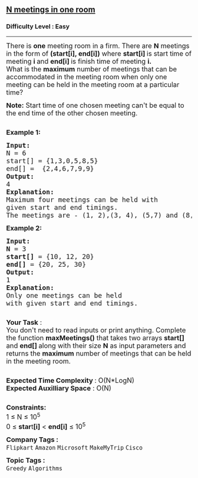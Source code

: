 <h2><a href="https://practice.geeksforgeeks.org/problems/n-meetings-in-one-room-1587115620/1?page=1&status[]=unsolved&sortBy=submissions">N meetings in one room</a></h2><h3>Difficulty Level : Easy</h3><hr><div class="problems_problem_content__Xm_eO"><p><span style="font-size:18px">There is <strong>one</strong> meeting room in a firm. There are <strong>N</strong> meetings in the form of <strong>(start[i], end[i])</strong> where <strong>start[i]&nbsp;</strong>is start time of meeting <strong>i </strong>and <strong>end[i] </strong>is finish time of meeting <strong>i.</strong><br>
What is the <strong>maximum</strong> number of meetings that can be accommodated in the meeting room when only one meeting can be held in the meeting room at a particular time? </span></p>

<p><span style="font-size:18px"><strong>Note:</strong>&nbsp;Start time of one chosen meeting can't be equal to the end time of the other chosen meeting.</span></p>

<p><br>
<span style="font-size:18px"><strong>Example 1:</strong></span></p>

<pre><span style="font-size:18px"><strong>Input:
</strong>N = 6
start[] = {1,3,0,5,8,5}
end[] =  {2,4,6,7,9,9}
<strong>Output: </strong>
4<strong>
Explanation:
</strong>Maximum four meetings can be held with
given start and end timings.</span>
<span style="font-size:18px">The meetings are - (1, 2),(3, 4), (5,7) and (8,9)</span>
</pre>

<p><span style="font-size:18px"><strong>Example 2:</strong></span></p>

<pre><span style="font-size:18px"><strong>Input:
N</strong> = 3
<strong>start[]</strong> = {10, 12, 20}
<strong>end[]</strong> = {20, 25, 30}
<strong>Output: </strong>
1<strong>
Explanation:
</strong>Only one&nbsp;meetings can be held
with given start and end timings.</span></pre>

<p><br>
<span style="font-size:18px"><strong>Your Task</strong>&nbsp;:<br>
You don't need to read inputs or print anything. Complete the function <strong>maxMeetings()</strong><em>&nbsp;</em>that takes two&nbsp;arrays <strong>start[] </strong>and <strong>end[] </strong>along with their size <strong>N</strong> as input parameters and returns the <strong>maximum</strong> number of meetings that can be held in the meeting room.</span></p>

<p><br>
<span style="font-size:18px"><strong>Expected Time Complexity </strong>: O(N*LogN)</span><br>
<span style="font-size:18px"><strong>Expected Auxilliary Space</strong> : O(N)</span></p>

<p><br>
<span style="font-size:18px"><strong>Constraints:</strong></span><br>
<span style="font-size:18px">1 ≤ N&nbsp;≤ 10<sup>5</sup></span><br>
<span style="font-size:18px">0 ≤ <strong>star</strong>t<strong>[i]</strong> &lt; <strong>end[i]</strong>&nbsp;≤ 10<sup>5</sup></span></p>
</div><p><span style=font-size:18px><strong>Company Tags : </strong><br><code>Flipkart</code>&nbsp;<code>Amazon</code>&nbsp;<code>Microsoft</code>&nbsp;<code>MakeMyTrip</code>&nbsp;<code>Cisco</code>&nbsp;<br><p><span style=font-size:18px><strong>Topic Tags : </strong><br><code>Greedy</code>&nbsp;<code>Algorithms</code>&nbsp;
